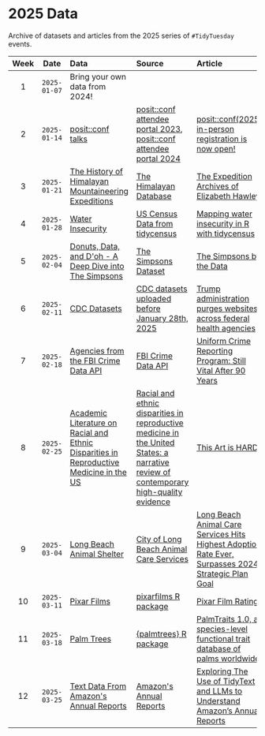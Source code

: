# 2025 Data

Archive of datasets and articles from the 2025 series of `#TidyTuesday` events.

| Week | Date | Data | Source | Article
| :---: | :---: | :--- | :--- | :---|
| 1 | `2025-01-07` | Bring your own data from 2024! | | |
| 2 | `2025-01-14` | [posit::conf talks](2025-01-14/readme.md) | [posit::conf attendee portal 2023](https://reg.conf.posit.co/flow/posit/positconf23/attendee-portal/page/sessioncatalog), [posit::conf attendee portal 2024](https://reg.conf.posit.co/flow/posit/positconf24/attendee-portal/page/sessioncatalog) | [posit::conf(2025) in-person registration is now open!](https://posit.co/blog/positconf2025-in-person-registration-is-now-open/) |  
| 3 | `2025-01-21` | [The History of Himalayan Mountaineering Expeditions](2025-01-21/readme.md) | [The Himalayan Database](https://www.himalayandatabase.com/downloads.html) | [The Expedition Archives of Elizabeth Hawley](https://www.himalayandatabase.com/index.html) |  
| 4 | `2025-01-28` | [Water Insecurity](2025-01-28/readme.md) | [US Census Data from tidycensus](https://cran.r-project.org/package=tidycensus) | [Mapping water insecurity in R with tidycensus](https://waterdata.usgs.gov/blog/acs-maps/) |  
| 5 | `2025-02-04` | [Donuts, Data, and D'oh - A Deep Dive into The Simpsons](2025-02-04/readme.md) | [The Simpsons Dataset](https://www.kaggle.com/datasets/prashant111/the-simpsons-dataset) | [The Simpsons by the Data](https://toddwschneider.com/posts/the-simpsons-by-the-data/) |  
| 6 | `2025-02-11` | [CDC Datasets](2025-02-11/readme.md) | [CDC datasets uploaded before January 28th, 2025](https://archive.org/details/20250128-cdc-datasets) | [Trump administration purges websites across federal health agencies](https://www.npr.org/sections/shots-health-news/2025/01/31/nx-s1-5282274/trump-administration-purges-health-websites) |  
| 7 | `2025-02-18` | [Agencies from the FBI Crime Data API](2025-02-18/readme.md) | [FBI Crime Data API](https://cde.ucr.cjis.gov/LATEST/webapp/#/pages/docApi) | [Uniform Crime Reporting Program: Still Vital After 90 Years](https://le.fbi.gov/cjis-division/cjis-link/uniform-crime-reporting-program-still-vital-after-90-years-) |  
| 8 | `2025-02-25` | [Academic Literature on Racial and Ethnic Disparities in Reproductive Medicine in the US](2025-02-25/readme.md) | [Racial and ethnic disparities in reproductive medicine in the United States: a narrative review of contemporary high-quality evidence](https://www.ajog.org/article/S0002-9378(24)00775-0/fulltext) | [This Art is HARD](https://katcorr.github.io/this-art-is-HARD/) |  
| 9 | `2025-03-04` | [Long Beach Animal Shelter](2025-03-04/readme.md) | [City of Long Beach Animal Care Services](https://data.longbeach.gov/explore/dataset/animal-shelter-intakes-and-outcomes/information/) | [Long Beach Animal Care Services Hits Highest Adoption Rate Ever, Surpasses 2024 Strategic Plan Goal](https://www.longbeach.gov/press-releases/long-beach-animal-care-services-hits-highest-adoption-rate-ever-surpasses-2024--strategic-plan-goal/) |  
| 10 | `2025-03-11` | [Pixar Films](2025-03-11/readme.md) | [pixarfilms R package](https://erictleung.com/pixarfilms/index.html) | [Pixar Film Ratings](https://erictleung.com/pixarfilms/articles/pixar_film_ratings.html) |  
| 11 | `2025-03-18` | [Palm Trees](2025-03-18/readme.md) | [{palmtrees} R package](https://github.com/EmilHvitfeldt/palmtrees) | [PalmTraits 1.0, a species-level functional trait database of palms worldwide](https://www.nature.com/articles/s41597-019-0189-0) |  
| 12 | `2025-03-25` | [Text Data From Amazon's Annual Reports](2025-03-25/readme.md) | [Amazon's Annual Reports](https://ir.aboutamazon.com/annual-reports-proxies-and-shareholder-letters/default.aspx) | [Exploring The Use of TidyText and LLMs to Understand Amazon’s Annual Reports](https://gregoryvdvinne.github.io/Text-Mining-Amazon-Budgets.html) |  
